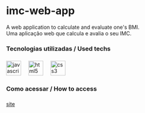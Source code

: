 # imc-web-app
<p align="left">A web application to calculate and evaluate one's BMI.<br>Uma aplicação web que calcula e avalia o seu IMC.</p>

###

<h3 align="left">Tecnologias utilizadas / Used techs</h3>

###

<div align="left">
  <img src="https://cdn.jsdelivr.net/gh/devicons/devicon/icons/javascript/javascript-original.svg" height="40" alt="javascript logo"  />
  <img width="12" />
  <img src="https://cdn.jsdelivr.net/gh/devicons/devicon/icons/html5/html5-original.svg" height="40" alt="html5 logo"  />
  <img width="12" />
  <img src="https://cdn.jsdelivr.net/gh/devicons/devicon/icons/css3/css3-original.svg" height="40" alt="css3 logo"  />
</div>

###

<h3 align="left">Como acessar / How to access</h3>

###

<p align="left"><a href="https://luizcarvalhosilva.github.io/imc-web-app/" target="_blank">site</a></p>

###
